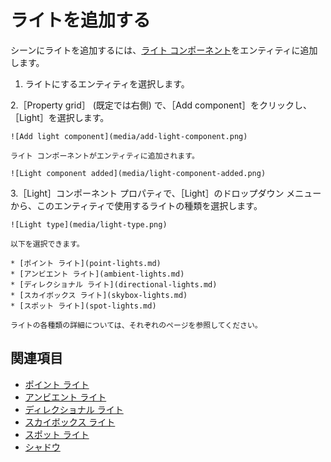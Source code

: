 # ライトを追加する

シーンにライトを追加するには、[ライト コンポーネント](xref:SiliconStudio.Xenko.Engine.LightComponent)をエンティティに追加します。

1. ライトにするエンティティを選択します。

2.［Property grid］ (既定では右側) で、［Add component］をクリックし、［Light］を選択します。

    ![Add light component](media/add-light-component.png)

    ライト コンポーネントがエンティティに追加されます。

    ![Light component added](media/light-component-added.png)

3.［Light］コンポーネント プロパティで、［Light］のドロップダウン メニューから、このエンティティで使用するライトの種類を選択します。

    ![Light type](media/light-type.png)

    以下を選択できます。

    * [ポイント ライト](point-lights.md)
    * [アンビエント ライト](ambient-lights.md)
    * [ディレクショナル ライト](directional-lights.md)
    * [スカイボックス ライト](skybox-lights.md)
    * [スポット ライト](spot-lights.md)

    ライトの各種類の詳細については、それぞれのページを参照してください。

## 関連項目

* [ポイント ライト](point-lights.md)
* [アンビエント ライト](ambient-lights.md)
* [ディレクショナル ライト](directional-lights.md)
* [スカイボックス ライト](skybox-lights.md)
* [スポット ライト](spot-lights.md)
* [シャドウ](shadows.md)

